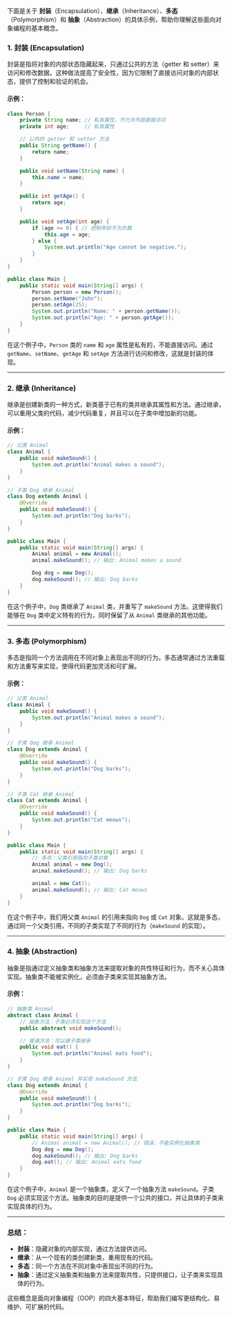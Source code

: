 下面是关于 **封装**（Encapsulation）、**继承**（Inheritance）、**多态**（Polymorphism）和 **抽象**（Abstraction）的具体示例，帮助你理解这些面向对象编程的基本概念。

### 1. **封装 (Encapsulation)**

封装是指将对象的内部状态隐藏起来，只通过公共的方法（getter 和 setter）来访问和修改数据。这种做法提高了安全性，因为它限制了直接访问对象的内部状态，提供了控制和验证的机会。

#### 示例：

```java
class Person {
    private String name; // 私有属性，不允许外部直接访问
    private int age;     // 私有属性

    // 公共的 getter 和 setter 方法
    public String getName() {
        return name;
    }

    public void setName(String name) {
        this.name = name;
    }

    public int getAge() {
        return age;
    }

    public void setAge(int age) {
        if (age >= 0) { // 控制年龄不为负数
            this.age = age;
        } else {
            System.out.println("Age cannot be negative.");
        }
    }
}

public class Main {
    public static void main(String[] args) {
        Person person = new Person();
        person.setName("John");
        person.setAge(25);
        System.out.println("Name: " + person.getName());
        System.out.println("Age: " + person.getAge());
    }
}
```

在这个例子中，`Person` 类的 `name` 和 `age` 属性是私有的，不能直接访问。通过 `getName`、`setName`、`getAge` 和 `setAge` 方法进行访问和修改，这就是封装的体现。

---

### 2. **继承 (Inheritance)**

继承是创建新类的一种方式，新类基于已有的类并继承其属性和方法。通过继承，可以重用父类的代码，减少代码重复，并且可以在子类中增加新的功能。

#### 示例：

```java
// 父类 Animal
class Animal {
    public void makeSound() {
        System.out.println("Animal makes a sound");
    }
}

// 子类 Dog 继承 Animal
class Dog extends Animal {
    @Override
    public void makeSound() {
        System.out.println("Dog barks");
    }
}

public class Main {
    public static void main(String[] args) {
        Animal animal = new Animal();
        animal.makeSound(); // 输出: Animal makes a sound

        Dog dog = new Dog();
        dog.makeSound(); // 输出: Dog barks
    }
}
```

在这个例子中，`Dog` 类继承了 `Animal` 类，并重写了 `makeSound` 方法。这使得我们能够在 `Dog` 类中定义特有的行为，同时保留了从 `Animal` 类继承的其他功能。

---

### 3. **多态 (Polymorphism)**

多态是指同一个方法调用在不同对象上表现出不同的行为。多态通常通过方法重载和方法重写来实现，使得代码更加灵活和可扩展。

#### 示例：

```java
// 父类 Animal
class Animal {
    public void makeSound() {
        System.out.println("Animal makes a sound");
    }
}

// 子类 Dog 继承 Animal
class Dog extends Animal {
    @Override
    public void makeSound() {
        System.out.println("Dog barks");
    }
}

// 子类 Cat 继承 Animal
class Cat extends Animal {
    @Override
    public void makeSound() {
        System.out.println("Cat meows");
    }
}

public class Main {
    public static void main(String[] args) {
        // 多态：父类引用指向子类对象
        Animal animal = new Dog();
        animal.makeSound(); // 输出: Dog barks

        animal = new Cat();
        animal.makeSound(); // 输出: Cat meows
    }
}
```

在这个例子中，我们用父类 `Animal` 的引用来指向 `Dog` 或 `Cat` 对象。这就是多态，通过同一个父类引用，不同的子类实现了不同的行为（`makeSound` 的实现）。

---

### 4. **抽象 (Abstraction)**

抽象是指通过定义抽象类和抽象方法来提取对象的共性特征和行为，而不关心具体实现。抽象类不能被实例化，必须由子类来实现其抽象方法。

#### 示例：

```java
// 抽象类 Animal
abstract class Animal {
    // 抽象方法：子类必须实现这个方法
    public abstract void makeSound();

    // 普通方法：可以被子类继承
    public void eat() {
        System.out.println("Animal eats food");
    }
}

// 子类 Dog 继承 Animal 并实现 makeSound 方法
class Dog extends Animal {
    @Override
    public void makeSound() {
        System.out.println("Dog barks");
    }
}

public class Main {
    public static void main(String[] args) {
        // Animal animal = new Animal(); // 错误，不能实例化抽象类
        Dog dog = new Dog();
        dog.makeSound(); // 输出: Dog barks
        dog.eat(); // 输出: Animal eats food
    }
}
```

在这个例子中，`Animal` 是一个抽象类，定义了一个抽象方法 `makeSound`。子类 `Dog` 必须实现这个方法。抽象类的目的是提供一个公共的接口，并让具体的子类来实现具体的行为。

---

### 总结：

- **封装**：隐藏对象的内部实现，通过方法提供访问。
- **继承**：从一个现有的类创建新类，重用现有的代码。
- **多态**：同一个方法在不同对象中表现出不同的行为。
- **抽象**：通过定义抽象类和抽象方法来提取共性，只提供接口，让子类来实现具体的行为。

这些概念是面向对象编程（OOP）的四大基本特征，帮助我们编写更结构化、易维护、可扩展的代码。